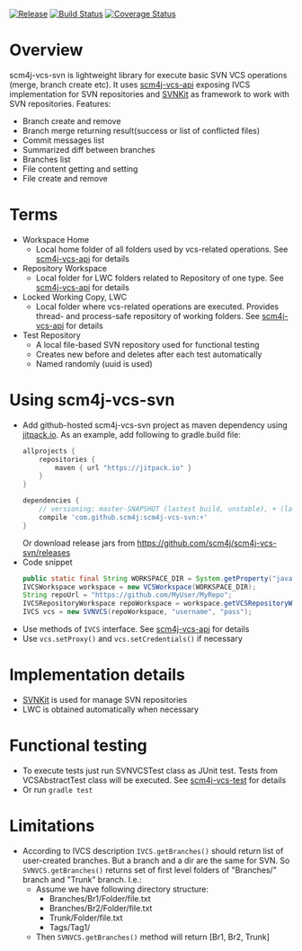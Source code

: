 [![Release](https://jitpack.io/v/scm4j/scm4j-vcs-svn.svg)](https://jitpack.io/#scm4j/scm4j-vcs-svn)
[![Build Status](https://travis-ci.org/scm4j/scm4j-vcs-svn.svg?branch=B1)](https://travis-ci.org/scm4j/scm4j-vcs-svn)
[![Coverage Status](https://coveralls.io/repos/github/scm4j/scm4j-vcs-svn/badge.svg?branch=B1)](https://coveralls.io/github/scm4j/scm4j-vcs-svn?branch=B1)

# Overview
scm4j-vcs-svn is lightweight library for execute basic SVN VCS operations (merge, branch create etc). It uses [scm4j-vcs-api](https://github.com/scm4j/scm4j-vcs-api) exposing IVCS implementation for SVN repositories and [SVNKit](https://svnkit.com/) as framework to work with SVN repositories.
Features:
- Branch create and remove
- Branch merge returning result(success or list of conflicted files)
- Commit messages list
- Summarized diff between branches
- Branches list
- File content getting and setting
- File create and remove

# Terms
- Workspace Home
  - Local home folder of all folders used by vcs-related operations. See [scm4j-vcs-api](https://github.com/scm4j/scm4j-vcs-api) for details
- Repository Workspace
  - Local folder for LWC folders related to Repository of one type. See [scm4j-vcs-api](https://github.com/scm4j/scm4j-vcs-api) for details
- Locked Working Copy, LWC
  - Local folder where vcs-related operations are executed. Provides thread- and process-safe repository of working folders. See [scm4j-vcs-api](https://github.com/scm4j/scm4j-vcs-api) for details
- Test Repository
  - A local file-based SVN repository used for functional testing
  - Creates new before and deletes after each test automatically
  - Named randomly (uuid is used) 

# Using scm4j-vcs-svn
- Add github-hosted scm4j-vcs-svn project as maven dependency using [jitpack.io](https://jitpack.io/). As an example, add following to gradle.build file:
	```gradle
	allprojects {
		repositories {
			maven { url "https://jitpack.io" }
		}
	}
	
	dependencies {
		// versioning: master-SNAPSHOT (lastest build, unstable), + (lastest release, stable) or certain version (e.g. 1.1)
		compile 'com.github.scm4j:scm4j-vcs-svn:+'
	}
	```
	Or download release jars from https://github.com/scm4j/scm4j-vcs-svn/releases
- Code snippet
	```java
	public static final String WORKSPACE_DIR = System.getProperty("java.io.tmpdir") + "svn-workspaces";
	IVCSWorkspace workspace = new VCSWorkspace(WORKSPACE_DIR);
	String repoUrl = "https://github.com/MyUser/MyRepo";
	IVCSRepositoryWorkspace repoWorkspace = workspace.getVCSRepositoryWorkspace(repoUrl);
	IVCS vcs = new SVNVCS(repoWorkspace, "username", "pass");
	```
- Use methods of `IVCS` interface. See [scm4j-vcs-api](https://github.com/scm4j/scm4j-vcs-api) for details
- Use `vcs.setProxy()` and `vcs.setCredentials()` if necessary

# Implementation details
- [SVNKit](https://svnkit.com/) is used for manage SVN repositories
- LWC is obtained automatically when necessary

# Functional testing
- To execute tests just run SVNVCSTest class as JUnit test. Tests from VCSAbstractTest class will be executed. See  [scm4j-vcs-test](https://github.com/scm4j/scm4j-vcs-test) for details
- Or run `gradle test`

# Limitations
- According to IVCS description `IVCS.getBranches()` should return list of user-created branches. But a branch and a dir are the same for SVN. So `SVNVCS.getBranches()` returns set of first level folders of "Branches/" branch and "Trunk" branch. I.e.:
	- Assume we have following directory structure:
		- Branches/Br1/Folder/file.txt
		- Branches/Br2/Folder/file.txt
		- Trunk/Folder/file.txt
		- Tags/Tag1/
	- Then `SVNVCS.getBranches()` method will return [Br1, Br2, Trunk]

